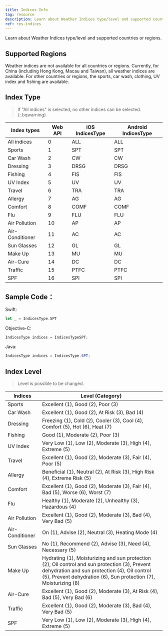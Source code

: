 ```yaml
---
title: Indices Info
tag: resource
description: Learn about Weather Indices type/level and supported countries or regions.
ref: res-indices
---
```


Learn about Weather Indices type/level and supported countries or regions.

## Supported Regions

Weather indices are not available for all countries or regions. Currently, for China (including Hong Kong, Macau and Taiwan), all weather indices are available. For other countries or regions, the sports, car wash, clothing, UV index and fishing are available.

## Index Type

> If "All indices" is selected, no other indices can be selected.
{:.bqwarning}

| Index types     | Web API | iOS IndicesType  | Android IndicesType |
| --------------- | ------- | ----------------- | ----------- |
| All indices     | 0       | ALL               | ALL         |
| Sports          | 1       | SPT               | SPT         |
| Car Wash        | 2       | CW                | CW          |
| Dressing        | 3       | DRSG              | DRSG        |
| Fishing         | 4       | FIS               | FIS         |
| UV Index        | 5       | UV                | UV          |
| Travel          | 6       | TRA               | TRA         |
| Allergy         | 7       | AG                | AG          |
| Comfort         | 8       | COMF              | COMF        |
| Flu             | 9       | FLU               | FLU         |
| Air Pollution   | 10      | AP                | AP          |
| Air-Conditioner | 11      | AC                | AC          |
| Sun Glasses     | 12      | GL                | GL          |
| Make Up         | 13      | MU                | MU          |
| Air-Cure        | 14      | DC                | DC          |
| Traffic         | 15      | PTFC              | PTFC        |
| SPF             | 16      | SPI               | SPI         |

## Sample Code：

Swift:
```swift
let _ = IndicesType.SPT
```

Objective-C:
```swift
IndicesType indices = IndicesTypeSPT; 
```

Java:
```java
IndicesType indices = IndicesType.SPT; 
```

## Index Level

> Level is possible to be changed.


| Indices           | Level (Category)                                           |
| --------------- | ------------------------------------------------------------ |
| Sports          | Excellent (1), Good (2), Poor  (3)                           |
| Car Wash        | Excellent (1), Good (2), At Risk (3), Bad (4)                |
| Dressing        | Freezing (1), Cold (2), Cooler  (3), Cool (4), Comfort (5), Hot (6), Heat (7) |
| Fishing         | Good (1), Moderate (2), Poor  (3)                            |
| UV Index        | Very Low (1), Low (2), Moderate  (3), High (4), Extreme (5)  |
| Travel          | Excellent (1), Good (2),  Moderate (3), Fair (4), Poor (5)   |
| Allergy         | Beneficial (1), Neutral (2), At  Risk (3), High Risk (4), Extreme Risk (5) |
| Comfort         | Excellent (1), Good (2),  Moderate (3), Fair (4), Bad (5), Worse (6), Worst (7) |
| Flu             | Healthy (1), Moderate (2),  Unhealthy (3), Hazardous (4)     |
| Air Pollution   | Excellent (1), Good (2),  Moderate (3), Bad (4), Very Bad (5)    |
| Air-Conditioner | On (1), Advise (2), Neutral  (3), Heating Mode (4)           |
| Sun Glasses     | No (1), Recommend (2), Advise  (3), Need (4), Necessary (5)  |
| Make Up         | Hydrating (1), Moisturizing and  sun protection (2), Oil control and sun protection (3), Prevent dehydration  and sun protection (4), Oil control (5), Prevent dehydration (6), Sun  protection (7), Moisturizing (8) |
| Air-Cure        | Excellent (1), Good (2),  Moderate (3), At Risk (4), Bad (5), Very Bad (6) |
| Traffic         | Excellent (1), Good (2),  Moderate (3), Bad (4), Very Bad (5)    |
| SPF             | Very Low (1), Low (2), Moderate  (3), High (4), Extreme (5)  |

